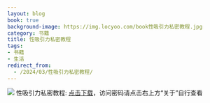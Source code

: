 ```yaml
---
layout: blog
book: true
background-image: https://img.locyoo.com/book性吸引力私密教程.jpg
category: 书籍
title: 性吸引力私密教程
tags:
- 书籍
- 生活
redirect_from:
  - /2024/03/性吸引力私密教程/
---
```

![](https://img.locyoo.com/book性吸引力私密教程.jpg)
性吸引力私密教程: <a name = "ref1" href="https://url18.ctfile.com/f/50983618-1055288518-df7369?p=3619">点击下载</a>，访问密码请点击右上方“关于”自行查看